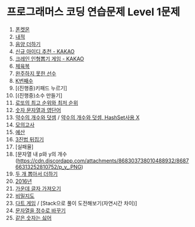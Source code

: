 # **프로그래머스 코딩 연습문제 Level 1문제**

1. [폰켓몬<phonekemon>](https://cdn.discordapp.com/attachments/868303738010488932/868305127780536330/f5ae35db83bc0b0e.PNG)
2. [내적<Dotproduct>](https://cdn.discordapp.com/attachments/868303738010488932/868304696517992518/287dd07750bfba10.PNG)
3. [음양 더하기<PositiveNegativenumberPlus>](https://cdn.discordapp.com/attachments/868303738010488932/868304934431514664/6c9d0684e8a4fcf8.PNG)
4. [신규 아이디 추천<newIdRecommend> - KAKAO](https://cdn.discordapp.com/attachments/868303738010488932/868304819054587974/92f7702478a22630.PNG)
5. [크레인 인형뽑기 게임<kakaoCrane> - KAKAO](https://cdn.discordapp.com/attachments/868303738010488932/868305079160168448/c165b3c8fd2b1aff.PNG)
6. [체육복<GymClothes>](https://cdn.discordapp.com/attachments/868303738010488932/868305002031091782/c41cff05e2d7a5f6.PNG)
7. [완주하지 못한 선수<marathon>](https://cdn.discordapp.com/attachments/868303738010488932/868304884406030386/b8b56c0d8d7b96f4.PNG)
8. [K번째수<knum>](https://cdn.discordapp.com/attachments/868303738010488932/868303853047644170/K.PNG)
9. [(진행중)키패드 누르기<keyPad>]
10. [(진행중)소수 만들기<primeNumber>]
11. [로또의 최고 순위와 최저 순위<lottoMaxOrMin>](https://cdn.discordapp.com/attachments/868303738010488932/868460372674371594/af3fea0316a3f405.PNG)
12. [숫자 문자열과 영단어<intStringAndAlphabet>](https://cdn.discordapp.com/attachments/868303738010488932/868491814263480350/105c93a7db3b4190.PNG)
13. [약수의 개수와 덧셈<divisorCountAndPlus>](https://cdn.discordapp.com/attachments/868303738010488932/868654281702658048/f2392b612cd195d8.PNG)
 / [약수의 개수와 덧셈, HashSet사용 X<divisorCountAndPlus>](https://cdn.discordapp.com/attachments/868303738010488932/868656457564946482/x.PNG)
14. [모의고사<mockTest>](https://cdn.discordapp.com/attachments/868303738010488932/868675585617051668/444d61c5ac20540a.PNG)
15. [예산<budget>](https://cdn.discordapp.com/attachments/868303738010488932/868679020882055198/608e1bc41c907aea.PNG)
16. [3진법 뒤집기<ternaryReverse>](https://cdn.discordapp.com/attachments/868303738010488932/868728650491641926/3_.PNG)
17. [실패율<failureLate>]
18. [문자열 내 p와 y의 개수<stringPY>(https://cdn.discordapp.com/attachments/868303738010488932/868766313252810752/p_y_.PNG)
19. [두 개 뽑아서 더하기<intPlus>](https://cdn.discordapp.com/attachments/868303738010488932/869378671130075176/ac5b0a598873733a.PNG)
20. [2016년<year2016>](https://cdn.discordapp.com/attachments/868303738010488932/869405582031994971/2016.PNG)
21. [가운데 글자 가져오기<middleStringGet>](https://cdn.discordapp.com/attachments/868303738010488932/869410870768316487/5451548a4c0b7bd7.PNG)
22. [비밀지도<secretMap>](https://cdn.discordapp.com/attachments/868303738010488932/869459828295233546/b25d9eeff15f2e78.PNG)
23. [다트 게임<dartsGame>](https://cdn.discordapp.com/attachments/868303738010488932/869482365167218728/1_.PNG)
 / [Stack으로 풀이 도전해보기(자연시간 차이)]
24. [문자열을 정수로 바꾸기<pasreInt>](https://cdn.discordapp.com/attachments/868303738010488932/869465136421822494/6e8c3704b4e2d3b4.PNG)
25. [같은 숫자는 싫어<dontSameNum>]()